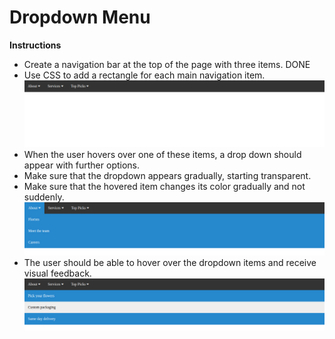 # Dropdown Menu

**Instructions**
* Create a navigation bar at the top of the page with three items. DONE
* Use CSS to add a rectangle for each main navigation item.
![navbar-reference](/images/navbar.png)
* When the user hovers over one of these items, a drop down should appear with further options. 
* Make sure that the dropdown appears gradually, starting transparent.
* Make sure that the hovered item changes its color gradually and not suddenly.
![navbar-dropdown-reference](/images/navbar-dropdown.png)
* The user should be able to hover over the dropdown items and receive visual feedback.
![navbar-item-hover](/images/navbar-item-hover.png)


